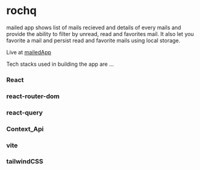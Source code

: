 # rochq
mailed app  shows list of mails recieved and details of every mails and provide the ability to filter by unread, read and favorites mail.
It also let you favorite a mail and persist read and favorite mails using local storage.

Live at  [mailedApp](https://mailed.netlify.app/)

Tech stacks used in building the app are ...

### React
### react-router-dom
### react-query
### Context_Api
### vite
### tailwindCSS
